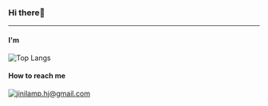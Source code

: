 ### Hi there👏
-----------------------------
#### I'm 



![Top Langs](https://github-readme-stats.vercel.app/api/top-langs/?username=hyojin&layout=compact)
#### How to reach me
<a href="mailto:jinilamp.hj@gmail.com">![jinilamp.hj@gmail.com](https://img.shields.io/badge/Gmail-D14836?style=for-the-badge&logo=gmail&logoColor=white)</a>
<!--
**jinijini-jinilamp/jinijini-jinilamp** is a ✨ _special_ ✨ repository because its `README.md` (this file) appears on your GitHub profile.

Here are some ideas to get you started:

- 🔭 I’m currently working on ...
- 🌱 I’m currently learning ...
- 👯 I’m looking to collaborate on ...
- 🤔 I’m looking for help with ...
- 💬 Ask me about ...
- 📫 How to reach me: ...
- 😄 Pronouns: ...
- ⚡ Fun fact: ...
-->
